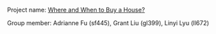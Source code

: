 Project name: [Where and When to Buy a House?](https://github.com/Adrianne-Fu/Orie-4741-Project)

Group member: Adrianne Fu (sf445), Grant Liu (gl399), Linyi Lyu (ll672)
